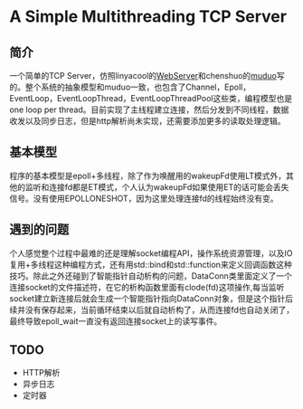 # A Simple Multithreading TCP Server

## 简介
一个简单的TCP Server，仿照linyacool的[WebServer](https://github.com/linyacool/WebServer)和chenshuo的[muduo](https://github.com/chenshuo/muduo)写的。整个系统的抽象模型和muduo一致，也包含了Channel，Epoll，EventLoop，EventLoopThread，EventLoopThreadPool这些类，编程模型也是one loop per thread。目前实现了主线程建立连接，然后分发到不同线程，数据收发以及同步日志，但是http解析尚未实现，还需要添加更多的读取处理逻辑。

## 基本模型
程序的基本模型是epoll+多线程，除了作为唤醒用的wakeupFd使用LT模式外，其他的监听和连接fd都是ET模式，个人认为wakeupFd如果使用ET的话可能会丢失信号。没有使用EPOLLONESHOT，因为这里处理连接fd的线程始终没有变。

## 遇到的问题
个人感觉整个过程中最难的还是理解socket编程API，操作系统资源管理，以及IO复用+多线程这种编程方式，还有用std::bind和std::function来定义回调函数这种技巧。除此之外还碰到了智能指针自动析构的问题，DataConn类里面定义了一个连接socket的文件描述符，在它的析构函数里面有clode(fd)这项操作,每当监听socket建立新连接后就会生成一个智能指针指向DataConn对象，但是这个指针后续并没有保存起来，当前循环结束以后就自动析构了，从而连接fd也自动关闭了，最终导致epoll_wait一直没有返回连接socket上的读写事件。

## TODO
* HTTP解析
* 异步日志
* 定时器
